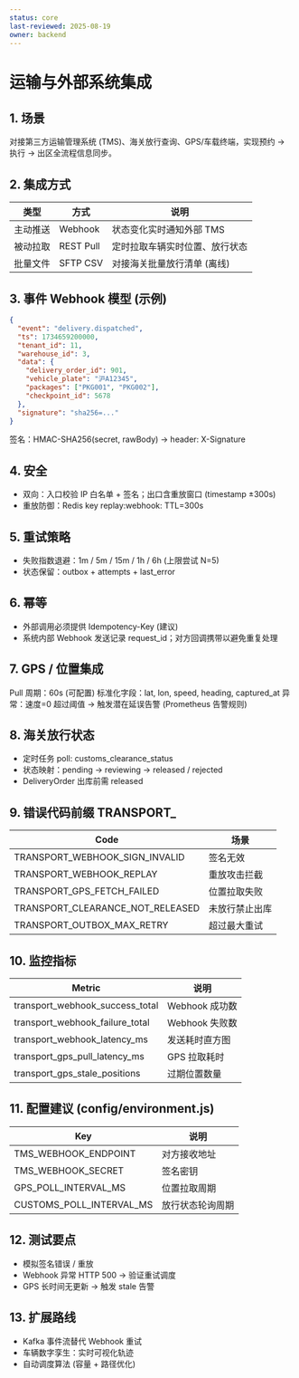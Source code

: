 ```yaml
---
status: core
last-reviewed: 2025-08-19
owner: backend
---
```


# 运输与外部系统集成

## 1. 场景

对接第三方运输管理系统 (TMS)、海关放行查询、GPS/车载终端，实现预约 → 执行 → 出区全流程信息同步。

## 2. 集成方式

| 类型     | 方式      | 说明                           |
| -------- | --------- | ------------------------------ |
| 主动推送 | Webhook   | 状态变化实时通知外部 TMS       |
| 被动拉取 | REST Pull | 定时拉取车辆实时位置、放行状态 |
| 批量文件 | SFTP CSV  | 对接海关批量放行清单 (离线)    |

## 3. 事件 Webhook 模型 (示例)

```json
{
  "event": "delivery.dispatched",
  "ts": 1734659200000,
  "tenant_id": 11,
  "warehouse_id": 3,
  "data": {
    "delivery_order_id": 901,
    "vehicle_plate": "沪A12345",
    "packages": ["PKG001", "PKG002"],
    "checkpoint_id": 5678
  },
  "signature": "sha256=..."
}
```

签名：HMAC-SHA256(secret, rawBody) → header: X-Signature

## 4. 安全

- 双向：入口校验 IP 白名单 + 签名；出口含重放窗口 (timestamp ±300s)
- 重放防御：Redis key replay:webhook:<signature> TTL=300s

## 5. 重试策略

- 失败指数退避：1m / 5m / 15m / 1h / 6h (上限尝试 N=5)
- 状态保留：outbox + attempts + last_error

## 6. 幂等

- 外部调用必须提供 Idempotency-Key (建议)
- 系统内部 Webhook 发送记录 request_id；对方回调携带以避免重复处理

## 7. GPS / 位置集成

Pull 周期：60s (可配置)
标准化字段：lat, lon, speed, heading, captured_at
异常：速度=0 超过阈值 → 触发潜在延误告警 (Prometheus 告警规则)

## 8. 海关放行状态

- 定时任务 poll: customs_clearance_status
- 状态映射：pending → reviewing → released / rejected
- DeliveryOrder 出库前需 released

## 9. 错误代码前缀 TRANSPORT\_

| Code                             | 场景           |
| -------------------------------- | -------------- |
| TRANSPORT_WEBHOOK_SIGN_INVALID   | 签名无效       |
| TRANSPORT_WEBHOOK_REPLAY         | 重放攻击拦截   |
| TRANSPORT_GPS_FETCH_FAILED       | 位置拉取失败   |
| TRANSPORT_CLEARANCE_NOT_RELEASED | 未放行禁止出库 |
| TRANSPORT_OUTBOX_MAX_RETRY       | 超过最大重试   |

## 10. 监控指标

| Metric                          | 说明           |
| ------------------------------- | -------------- |
| transport_webhook_success_total | Webhook 成功数 |
| transport_webhook_failure_total | Webhook 失败数 |
| transport_webhook_latency_ms    | 发送耗时直方图 |
| transport_gps_pull_latency_ms   | GPS 拉取耗时   |
| transport_gps_stale_positions   | 过期位置数量   |

## 11. 配置建议 (config/environment.js)

| Key                      | 说明             |
| ------------------------ | ---------------- |
| TMS_WEBHOOK_ENDPOINT     | 对方接收地址     |
| TMS_WEBHOOK_SECRET       | 签名密钥         |
| GPS_POLL_INTERVAL_MS     | 位置拉取周期     |
| CUSTOMS_POLL_INTERVAL_MS | 放行状态轮询周期 |

## 12. 测试要点

- 模拟签名错误 / 重放
- Webhook 异常 HTTP 500 → 验证重试调度
- GPS 长时间无更新 → 触发 stale 告警

## 13. 扩展路线

- Kafka 事件流替代 Webhook 重试
- 车辆数字孪生：实时可视化轨迹
- 自动调度算法 (容量 + 路径优化)
